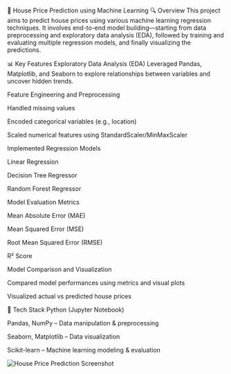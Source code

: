 🏡 House Price Prediction using Machine Learning
🔍 Overview
This project aims to predict house prices using various machine learning regression techniques. It involves end-to-end model building—starting from data preprocessing and exploratory data analysis (EDA), followed by training and evaluating multiple regression models, and finally visualizing the predictions.

📊 Key Features
Exploratory Data Analysis (EDA)
Leveraged Pandas, Matplotlib, and Seaborn to explore relationships between variables and uncover hidden trends.

Feature Engineering and Preprocessing

Handled missing values

Encoded categorical variables (e.g., location)

Scaled numerical features using StandardScaler/MinMaxScaler

Implemented Regression Models

Linear Regression

Decision Tree Regressor

Random Forest Regressor

Model Evaluation Metrics

Mean Absolute Error (MAE)

Mean Squared Error (MSE)

Root Mean Squared Error (RMSE)

R² Score

Model Comparison and Visualization

Compared model performances using metrics and visual plots

Visualized actual vs predicted house prices

🧰 Tech Stack
Python (Jupyter Notebook)

Pandas, NumPy – Data manipulation & preprocessing

Seaborn, Matplotlib – Data visualization

Scikit-learn – Machine learning modeling & evaluation

![House Price Prediction Screenshot](images/screenshot.png)
